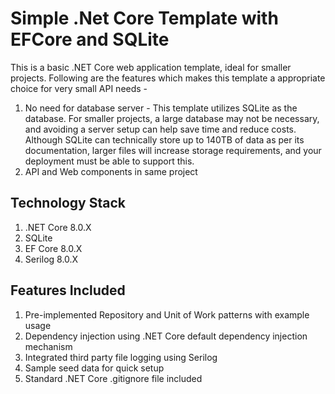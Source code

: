 # Simple .Net Core Template with EFCore and SQLite
This is a basic .NET Core web application template, ideal for smaller projects. Following are the features which makes this template a appropriate choice for very small API needs -  
1. No need for database server - This template utilizes SQLite as the database. For smaller projects, a large database may not be necessary, and avoiding a server setup can help save time and reduce costs. Although SQLite can technically store up to 140TB of data as per its documentation, larger files will increase storage requirements, and your deployment must be able to support this. 
2. API and Web components in same project
 
## Technology Stack
1. .NET Core 8.0.X 
2. SQLite 
3. EF Core 8.0.X 
4. Serilog 8.0.X

## Features Included
1. Pre-implemented Repository and Unit of Work patterns with example usage 
2. Dependency injection using .NET Core default dependency injection mechanism
3. Integrated third party file logging using Serilog 
4. Sample seed data for quick setup 
5. Standard .NET Core .gitignore file included 

